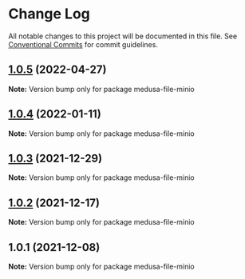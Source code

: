 # Change Log

All notable changes to this project will be documented in this file.
See [Conventional Commits](https://conventionalcommits.org) for commit guidelines.

## [1.0.5](https://github.com/medusajs/medusa/compare/medusa-file-minio@1.0.4...medusa-file-minio@1.0.5) (2022-04-27)

**Note:** Version bump only for package medusa-file-minio





## [1.0.4](https://github.com/medusajs/medusa/compare/medusa-file-minio@1.0.3...medusa-file-minio@1.0.4) (2022-01-11)

**Note:** Version bump only for package medusa-file-minio





## [1.0.3](https://github.com/medusajs/medusa/compare/medusa-file-minio@1.0.2...medusa-file-minio@1.0.3) (2021-12-29)

**Note:** Version bump only for package medusa-file-minio





## [1.0.2](https://github.com/medusajs/medusa/compare/medusa-file-minio@1.0.1...medusa-file-minio@1.0.2) (2021-12-17)

**Note:** Version bump only for package medusa-file-minio





## 1.0.1 (2021-12-08)

**Note:** Version bump only for package medusa-file-minio
